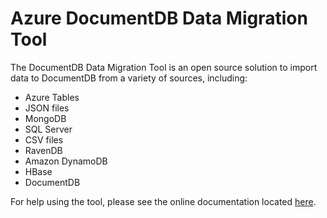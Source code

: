 # Azure DocumentDB Data Migration Tool
The DocumentDB Data Migration Tool is an open source solution to import data to DocumentDB from a variety of sources, including:
* Azure Tables
* JSON files
* MongoDB
* SQL Server
* CSV files
* RavenDB
* Amazon DynamoDB
* HBase
* DocumentDB

For help using the tool, please see the online documentation located [here](http://azure.microsoft.com/en-us/documentation/articles/documentdb-import-data/).
